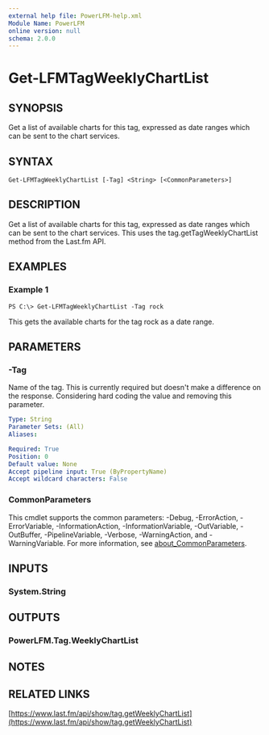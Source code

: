 ```yaml
---
external help file: PowerLFM-help.xml
Module Name: PowerLFM
online version: null
schema: 2.0.0
---
```


# Get-LFMTagWeeklyChartList

## SYNOPSIS

Get a list of available charts for this tag, expressed as date ranges which can be sent to the chart services.

## SYNTAX

```text
Get-LFMTagWeeklyChartList [-Tag] <String> [<CommonParameters>]
```

## DESCRIPTION

Get a list of available charts for this tag, expressed as date ranges which can be sent to the chart services. This uses the tag.getTagWeeklyChartList method from the Last.fm API.

## EXAMPLES

### Example 1

```text
PS C:\> Get-LFMTagWeeklyChartList -Tag rock
```

This gets the available charts for the tag rock as a date range.

## PARAMETERS

### -Tag

Name of the tag. This is currently required but doesn't make a difference on the response. Considering hard coding the value and removing this parameter.

```yaml
Type: String
Parameter Sets: (All)
Aliases:

Required: True
Position: 0
Default value: None
Accept pipeline input: True (ByPropertyName)
Accept wildcard characters: False
```

### CommonParameters

This cmdlet supports the common parameters: -Debug, -ErrorAction, -ErrorVariable, -InformationAction, -InformationVariable, -OutVariable, -OutBuffer, -PipelineVariable, -Verbose, -WarningAction, and -WarningVariable. For more information, see [about\_CommonParameters](http://go.microsoft.com/fwlink/?LinkID=113216).

## INPUTS

### System.String

## OUTPUTS

### PowerLFM.Tag.WeeklyChartList

## NOTES

## RELATED LINKS

[https://www.last.fm/api/show/tag.getWeeklyChartList](https://www.last.fm/api/show/tag.getWeeklyChartList)

